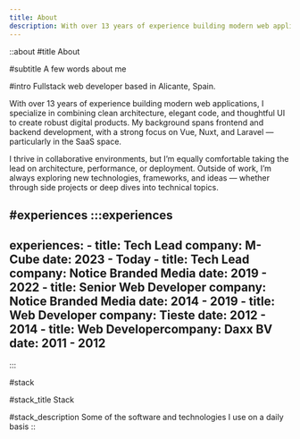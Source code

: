 ```yaml
---
title: About
description: With over 13 years of experience building modern web applications, I specialize in combining clean architecture, elegant code, and thoughtful UI to create robust digital products. My background spans frontend and backend development, with a strong focus on Vue, Nuxt, and Laravel — particularly in the SaaS space. 
---
```


::about
#title
About

#subtitle
A few words about me

#intro
Fullstack web developer based in Alicante, Spain. 

With over 13 years of experience building modern web applications, I specialize in combining clean architecture, elegant code, and thoughtful UI to create robust digital products. My background spans frontend and backend development, with a strong focus on Vue, Nuxt, and Laravel — particularly in the SaaS space. 

I thrive in collaborative environments, but I’m equally comfortable taking the lead on architecture, performance, or deployment. Outside of work, I’m always exploring new technologies, frameworks, and ideas — whether through side projects or deep dives into technical topics.

#experiences
  :::experiences
  ---
  experiences:
    - title: Tech Lead
      company: M-Cube
      date: 2023 - Today
    - title: Tech Lead
      company: Notice Branded Media
      date: 2019 - 2022
    - title: Senior Web Developer​
      company: Notice Branded Media
      date: 2014 - 2019
    - title: Web Developer​
      company: Tieste
      date: 2012 - 2014
    - title: Web Developer​
      company: Daxx BV
      date: 2011 - 2012
  ---
  :::

#stack

#stack_title
Stack

#stack_description
Some of the software and technologies I use on a daily basis
::
